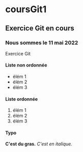 # coursGit1
## Exercice Git en cours
### Nous sommes le 11 mai 2022

Exercice Git

#### Liste non ordonnée
- élém 1
- élém 2
- élém 3

#### Liste ordonnée
1. élém 1
1. élém 2
1. élém 3

#### Typo
**C'est du gras.**
*C'est en italique.*